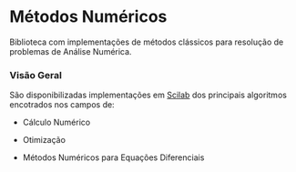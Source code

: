 # Métodos Numéricos

Biblioteca com implementações de métodos clássicos para resolução de problemas de Análise Numérica. 

### Visão Geral

São disponibilizadas implementações em [Scilab](https://www.scilab.org/) dos principais algoritmos encotrados nos campos de:

* Cálculo Numérico

* Otimização

* Métodos Numéricos para Equações Diferenciais
